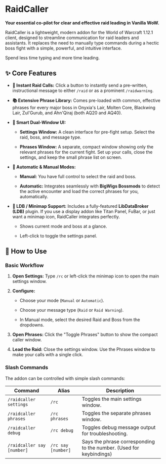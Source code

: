 # RaidCaller

**Your essential co-pilot for clear and effective raid leading in Vanilla WoW.**

RaidCaller is a lightweight, modern addon for the World of Warcraft 1.12.1 client, designed to streamline communication for raid leaders and assistants. It replaces the need to manually type commands during a hectic boss fight with a simple, powerful, and intuitive interface.

Spend less time typing and more time leading.

## ✨ Core Features

* **💬 Instant Raid Calls:** Click a button to instantly send a pre-written, instructional message to either `/raid` or as a prominent `/raidwarning`.

* **📚 Extensive Phrase Library:** Comes pre-loaded with common, effective phrases for every major boss in Onyxia's Lair, Molten Core, Blackwing Lair, Zul'Gurub, and Ahn'Qiraj (both AQ20 and AQ40).

* **🧠 Smart Dual-Window UI:**

  * **Settings Window:** A clean interface for pre-fight setup. Select the raid, boss, and message type.

  * **Phrases Window:** A separate, compact window showing only the relevant phrases for the current fight. Set up your calls, close the settings, and keep the small phrase list on screen.

* **🤖 Automatic & Manual Modes:**

  * **Manual:** You have full control to select the raid and boss.

  * **Automatic:** Integrates seamlessly with **BigWigs Bossmods** to detect the active encounter and load the correct phrases for you, automatically.

* **🔌 LDB / Minimap Support:** Includes a fully-featured **LibDataBroker (LDB)** plugin. If you use a display addon like Titan Panel, FuBar, or just want a minimap icon, RaidCaller integrates perfectly.

  * Shows current mode and boss at a glance.

  * Left-click to toggle the settings panel.

## 🚀 How to Use

### Basic Workflow

1. **Open Settings:** Type `/rc` or left-click the minimap icon to open the main settings window.

2. **Configure:**

   * Choose your mode (`Manual` or `Automatic`).

   * Choose your message type (`Raid` or `Raid Warning`).

   * In Manual mode, select the desired Raid and Boss from the dropdowns.

3. **Open Phrases:** Click the "Toggle Phrases" button to show the compact caller window.

4. **Lead the Raid:** Close the settings window. Use the Phrases window to make your calls with a single click.

### Slash Commands

The addon can be controlled with simple slash commands:

| **Command** | **Alias** | **Description** | 
 | ----- | ----- | ----- | 
| `/raidcaller settings` | `/rc` | Toggles the main settings window. | 
| `/raidcaller phrases` | `/rc phrases` | Toggles the separate phrases window. | 
| `/raidcaller debug` | `/rc debug` | Toggles debug message output for troubleshooting. | 
| `/raidcaller say [number]` | `/rc say [number]` | Says the phrase corresponding to the number. (Used for keybindings) | 